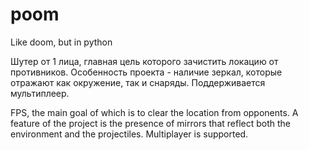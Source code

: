 # poom
Like doom, but in python

Шутер от 1 лица, главная цель которого зачистить локацию от противников.
Особенность проекта - наличие зеркал, которые отражают как окружение, так и снаряды.
Поддерживается мультиплеер.

FPS, the main goal of which is to clear the location from opponents.
A feature of the project is the presence of mirrors that reflect both the environment and the projectiles.
Multiplayer is supported.
